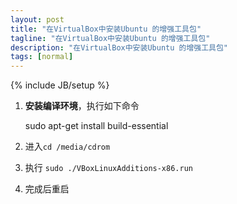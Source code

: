 ```yaml
---
layout: post
title: "在VirtualBox中安装Ubuntu 的增强工具包"
tagline: "在VirtualBox中安装Ubuntu 的增强工具包"
description: "在VirtualBox中安装Ubuntu 的增强工具包"
tags: [normal]
---
```

{% include JB/setup %}

1. **安装编译环境**，执行如下命令


    sudo apt-get install build-essential

2. 进入`cd /media/cdrom`
3. 执行 `sudo ./VBoxLinuxAdditions-x86.run`
4. 完成后重启 
